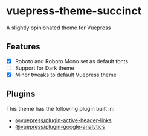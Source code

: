 # vuepress-theme-succinct

A slightly opinionated theme for Vuepress

## Features

- [x] Roboto and Roboto Mono set as default fonts
- [ ] Support for Dark theme
- [x] Minor tweaks to default Vuepress theme

## Plugins

This theme has the following plugin built in:

- [@vuepress/plugin-active-header-links](https://github.com/vuejs/vuepress/tree/master/packages/@vuepress/plugin-active-header-links)
- [@vuepress/plugin-google-analytics](https://github.com/vuejs/vuepress/tree/master/packages/%40vuepress/plugin-google-analytics)
